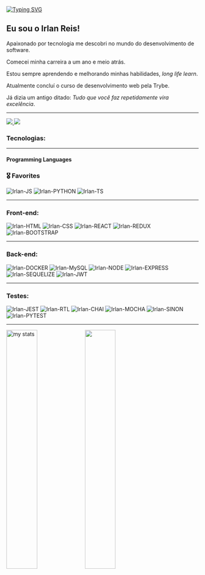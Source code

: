 [![Typing SVG](<https://readme-typing-svg.herokuapp.com?font=Montserrat+Alternates&size=30&duration=2000&pause=1500&color=8C03C0&width=520&lines=Ol%C3%A1!+%F0%9F%91%8B+;Seja+bem+vindo(a)+ao+meu+github!>)](https://git.io/typing-svg)

## Eu sou o Irlan Reis!

Apaixonado por tecnologia me descobri no mundo do desenvolvimento de software.

Comecei minha carreira a um ano e meio atrás.

Estou sempre aprendendo e melhorando minhas habilidades, _long life learn_.

Atualmente concluí o curso de desenvolvimento web pela Trybe.

Já dizia um antigo ditado: _Tudo que você faz repetidamente vira excelência_.

---

<div> 
  <a href="https://irlanreis15@gmail.com">
   <img src="https://img.shields.io/badge/-Gmail-%23E4405F?style=for-the-badge&logo=gmail&logoColor=white">
 </a>
  <a href="https://www.linkedin.com/in/irlanreis/">
   <img src="https://img.shields.io/badge/-LinkedIn-%230077B5?style=for-the-badge&logo=linkedin&logoColor=white">
 </a>
</div>

### Tecnologias:

---

#### Programming Languages

### 🎖 Favorites

<div style="display: inline_block">
  <img alt="Irlan-JS" src="https://img.shields.io/badge/JavaScript-F7DF1E?style=for-the-badge&logo=javascript&logoColor=black" />
  <img alt="Irlan-PYTHON" src="https://img.shields.io/static/v1?style=for-the-badge&message=Python&color=3776AB&logo=Python&logoColor=FFFFFF&label=" />
  <img alt="Irlan-TS" src="https://img.shields.io/badge/TypeScript-007ACC?style=for-the-badge&logo=typescript&logoColor=white" />
</div>

---

### Front-end:

<div style="display: inline_block">
  <img alt="Irlan-HTML" src="https://img.shields.io/badge/HTML5-E34F26?style=for-the-badge&logo=html5&logoColor=white" />
  <img alt="Irlan-CSS" src="https://img.shields.io/badge/CSS3-1572B6?style=for-the-badge&logo=css3&logoColor=white" />
  <img alt="Irlan-REACT" src="https://img.shields.io/badge/React-20232A?style=for-the-badge&logo=react&logoColor=61DAFB" />
  <img alt="Irlan-REDUX" src="https://img.shields.io/badge/Redux-593D88?style=for-the-badge&logo=redux&logoColor=white" />
  <img alt="Irlan-BOOTSTRAP" src="https://img.shields.io/badge/Bootstrap-563D7C?style=for-the-badge&logo=bootstrap&logoColor=white" />
</div>

---

### Back-end:

<div style="display: inline_block">
  <img alt="Irlan-DOCKER" src="https://img.shields.io/badge/Docker-2CA5E0?style=for-the-badge&logo=docker&logoColor=white" />
  <img alt="Irlan-MySQL" src="https://img.shields.io/badge/MySQL-005C84?style=for-the-badge&logo=mysql&logoColor=white" />
  <img alt="Irlan-NODE" src="https://img.shields.io/badge/Node.js-43853D?style=for-the-badge&logo=node.js&logoColor=white" />
  <img alt="Irlan-EXPRESS" src="https://img.shields.io/badge/Express.js-000000?style=for-the-badge&logo=express&logoColor=white" />
  <img alt="Irlan-SEQUELIZE" src="https://img.shields.io/badge/Sequelize-52B0E7?style=for-the-badge&logo=Sequelize&logoColor=white" />
  <img alt="Irlan-JWT" src="https://img.shields.io/badge/JWT-000000?style=for-the-badge&logo=JSON%20web%20tokens&logoColor=white" />
</div>

---

### Testes:

<div style="display: inline_block">
  <img alt="Irlan-JEST" src="https://img.shields.io/badge/Jest-C21325?style=for-the-badge&logo=jest&logoColor=white" />
  <img alt="Irlan-RTL" src="https://img.shields.io/badge/React_Testing_Library-E33332?style=for-the-badge&logo=TestingLibrary&logoColor=white" />
  <img alt="Irlan-CHAI" src="https://img.shields.io/badge/chai-A30701?style=for-the-badge&logo=chai&logoColor=white" />
  <img alt="Irlan-MOCHA" src="https://img.shields.io/badge/Mocha-8D6748?style=for-the-badge&logo=Mocha&logoColor=white" />
  <img alt="Irlan-SINON" src="https://img.shields.io/badge/sinon-323330?style=for-the-badge&logo=sinon" />
  <img alt="Irlan-PYTEST" src="https://img.shields.io/static/v1?style=for-the-badge&message=Pytest&color=0A9EDC&logo=Pytest&logoColor=FFFFFF&label=" />
</div>

---

<div style="display: inline_block">
  
  <img alt="my stats" aling="left" width="40%" src="https://github-readme-stats.vercel.app/api/top-langs/?username=irlanreis&hide=jupyter%20notebook,objective-c&langs_count=10&layout=compact&theme=dracula"/>
  
  <img alf="top langs" aling="left" width="40%" src="https://github-readme-stats.vercel.app/api?username=irlanreis&show_icons=true&theme=dracula"/>
  
</div>
